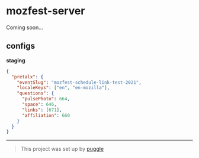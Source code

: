 # mozfest-server

Coming soon...

## configs

**staging**

```json
{
  "pretalx": {
    "eventSlug": "mozfest-schedule-link-test-2021",
    "localeKeys": ["en", "en-mozilla"],
    "questions": {
      "pulsePhoto": 664,
      "space": 646,
      "links": [671],
      "affiliation": 660
    }
  }
}
```

---

> This project was set up by [puggle](https://npm.im/puggle)
